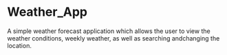 # Weather_App
A simple weather forecast application which allows the user to view the weather conditions, weekly weather, as well as searching andchanging the location.
